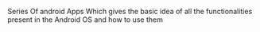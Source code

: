Series Of android Apps Which gives the basic idea of all the functionalities present in the Android OS and how to use them







